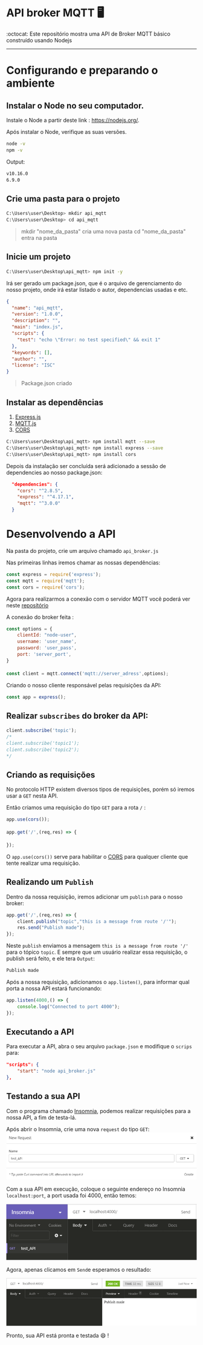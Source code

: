 # API broker MQTT :desktop_computer:

:octocat: Este repositório mostra uma API de Broker MQTT básico construído usando Nodejs

--- 
# Configurando e preparando o ambiente
## Instalar o Node no seu computador.
Instale o Node a partir deste link : https://nodejs.org/.

Após instalar o Node, verifique as suas versões. 
```bash
node -v
npm -v
```
Output: 
```bash
v10.16.0
6.9.0
```

## Crie uma pasta para o projeto 
```bash
C:\Users\user\Desktop> mkdir api_mqtt
C:\Users\user\Desktop> cd api_mqtt
```
> mkdir "nome_da_pasta" cria uma nova pasta
> cd "nome_da_pasta" entra na pasta

## Inicie um projeto 
```bash
C:\Users\user\Desktop\api_mqtt> npm init -y
```
Irá ser gerado um package.json, que é o arquivo de gerenciamento do nosso projeto, onde irá estar listado o autor, dependencias usadas e etc.

```json
{
  "name": "api_mqtt",
  "version": "1.0.0",
  "description": "",
  "main": "index.js",
  "scripts": {
    "test": "echo \"Error: no test specified\" && exit 1"
  },
  "keywords": [],
  "author": "",
  "license": "ISC"
}
```
> Package.json criado

## Instalar as dependências
1. [Express.js](https://expressjs.com/pt-br/)
1. [MQTT.js](https://github.com/mqttjs/MQTT.js)
1. [CORS](https://www.npmjs.com/package/cors)
```bash
C:\Users\user\Desktop\api_mqtt> npm install mqtt --save
C:\Users\user\Desktop\api_mqtt> npm install express --save
C:\Users\user\Desktop\api_mqtt> npm install cors
```
Depois da instalação ser concluída será adicionado a sessão de dependencies ao nosso package.json:
```json
  "dependencies": {
    "cors": "^2.8.5",
    "express": "^4.17.1",
    "mqtt": "^3.0.0"
  }
```
# Desenvolvendo a API 
Na pasta do projeto, crie um arquivo chamado `api_broker.js`

Nas primeiras linhas iremos chamar as nossas dependências:

```Javascript
const express = require('express');
const mqtt = require('mqtt');
const cors = require('cors');
```

Agora para realizarmos a conexão com o servidor MQTT você poderá ver neste [reposítório](https://github.com/Lucasmaia435/mqtt_Node#desenvolvendo-o-broker)

A conexão do broker feita :
```Javascript
const options = {
    clientId: "node-user",
    username: 'user_name',
    password: 'user_pass',
    port: 'server_port',
}

const client = mqtt.connect('mqtt://server_adress',options);
```

Criando o nosso cliente responsável pelas requisições da API:
```javascript
const app = express();
```

## Realizar `subscribes` do broker da API:
```javascript
client.subscribe('topic');
/*
client.subscribe('topic1');
client.subscribe('topic2');
*/

```

## Criando as requisições
No protocolo HTTP existem diversos tipos de requisições, porém só iremos usar a `GET` nesta API.

Então criamos uma requisição do tipo `GET` para a rota `/` :

```javascript
app.use(cors());

app.get('/',(req,res) => {

});
```
O `app.use(cors())` serve para habilitar o [CORS](https://pt.wikipedia.org/wiki/Cross-origin_resource_sharing) para qualquer cliente que tente realizar uma requisição.

## Realizando um `Publish`
Dentro da nossa requisição, iremos adicionar um `publish` para o nosso broker:
```javascript
app.get('/',(req,res) => {
    client.publish("topic","this is a message from route '/'");
    res.send("Publish made");
});
```
Neste `publish` enviamos a mensagem `this is a message from route '/'` para o tópico `topic`. E sempre que um usuário realizar essa requisição, o publish será feito, e ele tera `Output`:
```bash
Publish made
```

Após a nossa requisição, adicionamos o `app.listen()`, para informar qual porta a nossa API estará funcionando:
```javascript
app.listen(4000,() => {
    console.log("Connected to port 4000");
});
```

## Executando a API

Para executar a API, abra o seu arquivo `package.json` e modifique o `scrips` para:

```JSON
"scripts": {
    "start": "node api_broker.js"
},
```

## Testando a sua API
Com o programa chamado [Insomnia](https://insomnia.rest/), podemos realizar requisições para a nossa API, a fim de testa-lá.

Após abrir o Insomnia, crie uma nova `request` do tipo `GET`:
<img src = "assets/create_request.png">

Com a sua API em execução, coloque o seguinte endereço no Insomnia `localhost:port`, a port usada foi 4000, então temos:

<img src = "assets/url_request.png">

Agora, apenas clicamos em `Send`e esperamos o resultado:

<img src = "assets/request.png">

Pronto, sua API está pronta e testada :smile: !